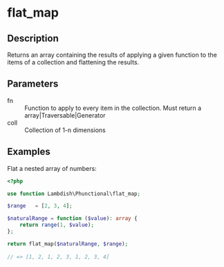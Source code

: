 # flat_map

## Description
Returns an array containing the results of applying a given function to the items of a collection and flattening the results.

## Parameters

<dl>
  <dt>fn</dt>
  <dd>Function to apply to every item in the collection. Must return a array|Traversable|Generator</dd>
  
  <dt>coll</dt>
  <dd>Collection of 1-n dimensions</dd>
</dl>

## Examples

Flat a nested array of numbers:
```php
<?php

use function Lambdish\Phunctional\flat_map;

$range   = [2, 3, 4];

$naturalRange = function ($value): array {
    return range(1, $value);
};

return flat_map($naturalRange, $range);
            
// => [1, 2, 1, 2, 3, 1, 2, 3, 4]
```
